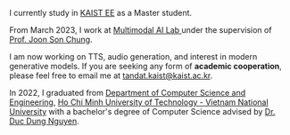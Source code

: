 I currently study in [KAIST EE](https://ee.kaist.ac.kr/en/) as a Master student.

From March 2023, I work at [Multimodal AI Lab ](https://mmai.io/) under the supervision of [Prof. Joon Son Chung](https://mmai.io/joon/).

I am now working on TTS, audio generation, and interest in modern generative models. If you are seeking any form of **academic cooperation**, please feel free to email me at [tandat.kaist@kaist.ac.kr](mailto:tandat.kaist@kaist.ac.kr).

In 2022, I graduated from [Department of Computer Science and Engineering](https://cse.hcmut.edu.vn/en), [Ho Chi Minh University of Technology - Vietnam National University](https://oisp.hcmut.edu.vn/en/) with a bachelor's degree of Computer Science advised by [Dr. Duc Dung Nguyen](https://scholar.google.com/citations?user=xV7uHJgAAAAJ&hl=en).
